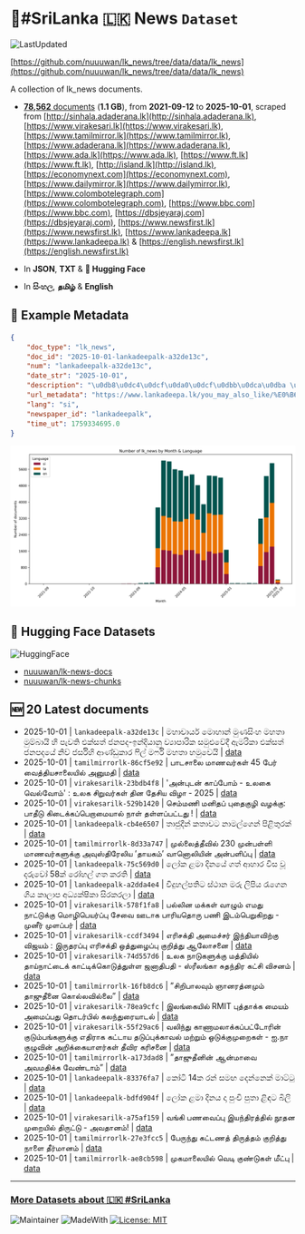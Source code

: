 # 📄#SriLanka 🇱🇰 News `Dataset`

![LastUpdated](https://img.shields.io/badge/last_updated-2025--10--02_00:23:05-green)

[https://github.com/nuuuwan/lk_news/tree/data/data/lk_news](https://github.com/nuuuwan/lk_news/tree/data/data/lk_news)

A collection of lk_news documents.

- [**78,562** documents](https://github.com/nuuuwan/lk_news/tree/data/data/lk_news) (**1.1 GB**), from **2021-09-12** to **2025-10-01**, scraped from [http://sinhala.adaderana.lk](http://sinhala.adaderana.lk), [https://www.virakesari.lk](https://www.virakesari.lk), [https://www.tamilmirror.lk](https://www.tamilmirror.lk), [https://www.adaderana.lk](https://www.adaderana.lk), [https://www.ada.lk](https://www.ada.lk), [https://www.ft.lk](https://www.ft.lk), [http://island.lk](http://island.lk), [https://economynext.com](https://economynext.com), [https://www.dailymirror.lk](https://www.dailymirror.lk), [https://www.colombotelegraph.com](https://www.colombotelegraph.com), [https://www.bbc.com](https://www.bbc.com), [https://dbsjeyaraj.com](https://dbsjeyaraj.com), [https://www.newsfirst.lk](https://www.newsfirst.lk), [https://www.lankadeepa.lk](https://www.lankadeepa.lk) & [https://english.newsfirst.lk](https://english.newsfirst.lk)

- In **JSON**, **TXT** & **🤗 Hugging Face**

- In **සිංහල**, **தமிழ்** & **English**

## 📝 Example Metadata

```json
{
    "doc_type": "lk_news",
    "doc_id": "2025-10-01-lankadeepalk-a32de13c",
    "num": "lankadeepalk-a32de13c",
    "date_str": "2025-10-01",
    "description": "\u0db8\u0dc4\u0dcf\u0da0\u0dcf\u0dbb\u0dca\u0dba \u0db8\u0ddc\u0dc4\u0dcf\u0db1\u0dca \u0db8\u0dd4\u0dab\u0dc3\u0dd2\u0d82\u0dc4 \u0db8\u0dc4\u0dad\u0dcf \u0db8\u0dd4\u0db8\u0dca\u0db6\u0dcf\u0dba\u0dd2 \u0dc4\u0dd2 \u0db4\u0dd0\u0dc0\u0dad\u0dd2 \u0d91\u0d9a\u0dca\u0dc3\u0dad\u0dca \u0da2\u0db1\u0db4\u0daf-\u0d89\u0db1\u0dca\u0daf\u0dd2\u0dba\u0dcf\u0db1\u0dd4 \u0dc0\u0dca\u200d\u0dba\u0dcf\u0db4\u0dcf\u0dbb\u0dd2\u0d9a \u0dc3\u0db8\u0dd4\u0dc5\u0dd4\u0dc0\u0dda\u0daf\u0dd3 \u0d87\u0db8\u0dbb\u0dd2\u0d9a\u0dcf \u0d91\u0d9a\u0dca\u0dc3\u0dad\u0dca \u0da2\u0db1\u0db4\u0daf\u0dba\u0dda \u0db1\u0dd2\u0dc0\u0dca \u0da2\u0dbb\u0dca\u0dc3\u0dd2\u0dc4\u0dd2 \u0d86\u0dab\u0dca\u0da9\u0dd4\u0d9a\u0dcf\u0dbb \u0dc6\u0dd2\u0dbd\u0dca \u0db8\u0dbb\u0dca\u0dc6\u0dd2 \u0db8\u0dc4\u0dad\u0dcf \u0dc4\u0db8\u0dd4\u0dc0\u0dd9\u0dba\u0dd2",
    "url_metadata": "https://www.lankadeepa.lk/you_may_also_like/%E0%B6%B8%E0%B7%84%E0%B7%8F%E0%B6%A0%E0%B7%8F%E0%B6%BB%E0%B7%8A%E0%B6%BA-%E0%B6%B8%E0%B7%9C%E0%B7%84%E0%B7%8F%E0%B6%B1%E0%B7%8A-%E0%B6%B8%E0%B7%94%E0%B6%AB%E0%B7%83%E0%B7%92%E0%B6%82%E0%B7%84-%E0%B6%B8%E0%B7%84%E0%B6%AD%E0%B7%8F-%E0%B6%B8%E0%B7%94%E0%B6%B8%E0%B7%8A%E0%B6%B6%E0%B7%8F%E0%B6%BA%E0%B7%92-%E0%B7%84%E0%B7%92-%E0%B6%B4%E0%B7%90%E0%B7%80%E0%B6%AD%E0%B7%92-%E0%B6%91%E0%B6%9A%E0%B7%8A%E0%B7%83%E0%B6%AD%E0%B7%8A-%E0%B6%A2%E0%B6%B1%E0%B6%B4%E0%B6%AF-%E0%B6%89%E0%B6%B1%E0%B7%8A%E0%B6%AF%E0%B7%92%E0%B6%BA%E0%B7%8F%E0%B6%B1%E0%B7%94-%E0%B7%80%E0%B7%8A%E2%80%8D%E0%B6%BA%E0%B7%8F%E0%B6%B4%E0%B7%8F%E0%B6%BB%E0%B7%92%E0%B6%9A-%E0%B7%83%E0%B6%B8%E0%B7%94%E0%B7%85%E0%B7%94%E0%B7%80%E0%B7%9A%E0%B6%AF%E0%B7%93-%E0%B6%87%E0%B6%B8%E0%B6%BB%E0%B7%92%E0%B6%9A%E0%B7%8F-%E0%B6%91%E0%B6%9A%E0%B7%8A%E0%B7%83%E0%B6%AD%E0%B7%8A-%E0%B6%A2%E0%B6%B1%E0%B6%B4%E0%B6%AF%E0%B6%BA%E0%B7%9A-%E0%B6%B1%E0%B7%92%E0%B7%80%E0%B7%8A-%E0%B6%A2%E0%B6%BB%E0%B7%8A%E0%B7%83%E0%B7%92%E0%B7%84%E0%B7%92-%E0%B6%86%E0%B6%AB%E0%B7%8A%E0%B6%A9%E0%B7%94%E0%B6%9A%E0%B7%8F%E0%B6%BB-%E0%B7%86%E0%B7%92%E0%B6%BD%E0%B7%8A-%E0%B6%B8%E0%B6%BB%E0%B7%8A%E0%B7%86%E0%B7%92-%E0%B6%B8%E0%B7%84%E0%B6%AD%E0%B7%8F-%E0%B7%84%E0%B6%B8%E0%B7%94%E0%B7%80%E0%B7%99%E0%B6%BA%E0%B7%92/197-680597",
    "lang": "si",
    "newspaper_id": "lankadeepalk",
    "time_ut": 1759334695.0
}
```

![Chart](https://raw.githubusercontent.com/nuuuwan/lk_news/refs/heads/data/data/lk_news/docs_by_month_and_lang.png)

## 🤗 Hugging Face Datasets

![HuggingFace](https://img.shields.io/badge/-HuggingFace-FDEE21?style=for-the-badge&logo=HuggingFace)

- [nuuuwan/lk-news-docs](https://huggingface.co/datasets/nuuuwan/lk-news-docs)
- [nuuuwan/lk-news-chunks](https://huggingface.co/datasets/nuuuwan/lk-news-chunks)

## 🆕 20 Latest documents

- 2025-10-01 | `lankadeepalk-a32de13c` | මහාචාර්ය මොහාන් මුණසිංහ මහතා මුම්බායි හි පැවති එක්සත් ජනපද-ඉන්දියානු ව්‍යාපාරික සමුළුවේදී ඇමරිකා එක්සත් ජනපදයේ නිව් ජර්සිහි ආණ්ඩුකාර ෆිල් මර්ෆි මහතා හමුවෙයි | [data](https://github.com/nuuuwan/lk_news/tree/data/data/lk_news/2020s/2025/2025-10-01-lankadeepalk-a32de13c)
- 2025-10-01 | `tamilmirrorlk-86cf5e92` | பாடசாலை மாணவர்கள் 45 பேர் வைத்தியசாலையில் அனுமதி | [data](https://github.com/nuuuwan/lk_news/tree/data/data/lk_news/2020s/2025/2025-10-01-tamilmirrorlk-86cf5e92)
- 2025-10-01 | `virakesarilk-23bdb4f8` | 'அன்புடன் காப்போம் - உலகை வெல்வோம்' : உலக சிறுவர்கள் தின தேசிய விழா - 2025 | [data](https://github.com/nuuuwan/lk_news/tree/data/data/lk_news/2020s/2025/2025-10-01-virakesarilk-23bdb4f8)
- 2025-10-01 | `virakesarilk-529b1420` | செம்மணி மனிதப் புதைகுழி வழக்கு: பாதீடு கிடைக்கப்பெறாமையால் நாள் தள்ளப்பட்டது ! | [data](https://github.com/nuuuwan/lk_news/tree/data/data/lk_news/2020s/2025/2025-10-01-virakesarilk-529b1420)
- 2025-10-01 | `lankadeepalk-cb4e6507` | තාජුදීන්  කතාවට නාමල්ගෙන් පිළිතුරක් | [data](https://github.com/nuuuwan/lk_news/tree/data/data/lk_news/2020s/2025/2025-10-01-lankadeepalk-cb4e6507)
- 2025-10-01 | `tamilmirrorlk-8d33a747` | முல்லைத்தீவில் 230 முன்பள்ளி மாணவர்களுக்கு அவுஸ்திரேலிய ’தாயகம்’ வானொலியின் அன்பளிப்பு | [data](https://github.com/nuuuwan/lk_news/tree/data/data/lk_news/2020s/2025/2025-10-01-tamilmirrorlk-8d33a747)
- 2025-10-01 | `lankadeepalk-75c569d0` | ලෝක ළමා දිනයේ ගත් ආහාර විස වූ දරුවෝ 58ක් රෝහල් ගත කරති | [data](https://github.com/nuuuwan/lk_news/tree/data/data/lk_news/2020s/2025/2025-10-01-lankadeepalk-75c569d0)
- 2025-10-01 | `lankadeepalk-a2dda4e4` | විදුහල්පතිට ස්ථාන මරු ලිපිය රැගෙන ගිය කාලාප අධ්‍යක්ෂිකා සිරකරලා | [data](https://github.com/nuuuwan/lk_news/tree/data/data/lk_news/2020s/2025/2025-10-01-lankadeepalk-a2dda4e4)
- 2025-10-01 | `virakesarilk-578f1fa8` | பல்லின மக்கள் வாழும் எமது நாட்டுக்கு மொழிபெயர்ப்பு சேவை ஊடாக பாரியதொரு பணி இடம்பெறுகிறது - முனீர் முளப்பர் | [data](https://github.com/nuuuwan/lk_news/tree/data/data/lk_news/2020s/2025/2025-10-01-virakesarilk-578f1fa8)
- 2025-10-01 | `virakesarilk-ccdf3494` | எரிசக்தி அமைச்சர் இந்தியாவிற்கு விஜயம் : இருதரப்பு எரிசக்தி ஒத்துழைப்பு குறித்து ஆலோசனை | [data](https://github.com/nuuuwan/lk_news/tree/data/data/lk_news/2020s/2025/2025-10-01-virakesarilk-ccdf3494)
- 2025-10-01 | `virakesarilk-74d557d6` | உலக நாடுகளுக்கு மத்தியில் தாய்நாட்டைக் காட்டிக்கொடுத்துள்ள ஜனாதிபதி -  ஸ்ரீலங்கா சுதந்திர கட்சி விசனம் | [data](https://github.com/nuuuwan/lk_news/tree/data/data/lk_news/2020s/2025/2025-10-01-virakesarilk-74d557d6)
- 2025-10-01 | `tamilmirrorlk-16fb8dc6` | ”சிறிபாலவும் ஞானரத்னமும் தாஜுதீனை கொல்லவில்லை” | [data](https://github.com/nuuuwan/lk_news/tree/data/data/lk_news/2020s/2025/2025-10-01-tamilmirrorlk-16fb8dc6)
- 2025-10-01 | `virakesarilk-78ea9cfc` | இலங்கையில் RMIT புத்தாக்க மையம் அமைப்பது தொடர்பில் கலந்துரையாடல் | [data](https://github.com/nuuuwan/lk_news/tree/data/data/lk_news/2020s/2025/2025-10-01-virakesarilk-78ea9cfc)
- 2025-10-01 | `virakesarilk-55f29ac6` | வலிந்து காணாமலாக்கப்பட்டோரின் குடும்பங்களுக்கு எதிராக கட்டாய தடுப்புக்காவல் மற்றும் ஒடுக்குமுறைகள் - ஐ.நா குழுவின் அறிக்கையாளர்கள் தீவிர கரிசனை | [data](https://github.com/nuuuwan/lk_news/tree/data/data/lk_news/2020s/2025/2025-10-01-virakesarilk-55f29ac6)
- 2025-10-01 | `tamilmirrorlk-a173dad8` | ”தாஜுதீனின் ஆன்மாவை அவமதிக்க வேண்டாம்” | [data](https://github.com/nuuuwan/lk_news/tree/data/data/lk_news/2020s/2025/2025-10-01-tamilmirrorlk-a173dad8)
- 2025-10-01 | `lankadeepalk-83376fa7` | කෝටි 14ක රන් සමඟ දෙන්නෙක් මාට්ටු | [data](https://github.com/nuuuwan/lk_news/tree/data/data/lk_news/2020s/2025/2025-10-01-lankadeepalk-83376fa7)
- 2025-10-01 | `lankadeepalk-bdfd904f` | ලෝක ළමා දිනය දා පුංචි පුතා ළිඳට බිලි | [data](https://github.com/nuuuwan/lk_news/tree/data/data/lk_news/2020s/2025/2025-10-01-lankadeepalk-bdfd904f)
- 2025-10-01 | `virakesarilk-a75af159` | வங்கி பணவைப்பு இயந்திரத்தில் நூதன முறையில் திருட்டு - அவதானம்! | [data](https://github.com/nuuuwan/lk_news/tree/data/data/lk_news/2020s/2025/2025-10-01-virakesarilk-a75af159)
- 2025-10-01 | `tamilmirrorlk-27e3fcc5` | பேருந்து கட்டணத் திருத்தம் குறித்து நாளை தீர்மானம் | [data](https://github.com/nuuuwan/lk_news/tree/data/data/lk_news/2020s/2025/2025-10-01-tamilmirrorlk-27e3fcc5)
- 2025-10-01 | `tamilmirrorlk-ae8cb598` | முகமாலையில் வெடி குண்டுகள் மீட்பு | [data](https://github.com/nuuuwan/lk_news/tree/data/data/lk_news/2020s/2025/2025-10-01-tamilmirrorlk-ae8cb598)

---

### [More Datasets about 🇱🇰 #SriLanka](https://github.com/nuuuwan/lk_datasets)

![Maintainer](https://img.shields.io/badge/maintainer-nuuuwan-red)
![MadeWith](https://img.shields.io/badge/made_with-python-blue)
[![License: MIT](https://img.shields.io/badge/License-MIT-yellow.svg)](https://opensource.org/licenses/MIT)

